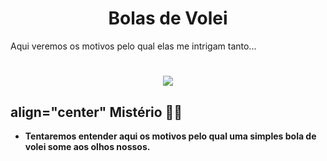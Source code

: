 <h1 align="center">Bolas de Volei</h1>
Aqui veremos os motivos pelo qual elas me intrigam tanto...

<h1 align="center"> <img src="http://4.bp.blogspot.com/-bwiaioEPjvQ/TsfM6bvEFbI/AAAAAAAABZ8/uc4toi1ubBI/s400/Wilson-SZ-2.jpg"/></h1>


## align="center" Mistério 🏐🏐
* <b>Tentaremos entender aqui os motivos pelo qual uma simples bola de volei some aos olhos nossos.</b>
